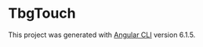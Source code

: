 # TbgTouch

This project was generated with [Angular CLI](https://github.com/angular/angular-cli) version 6.1.5.

